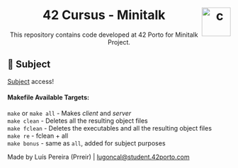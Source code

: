 <h1 align="center">42 Cursus - Minitalk <img src="https://imgur.com/MbpYAc0.png" alt="c" align="right" width="65" height="65"/></h1>
<p align="center">This repository contains code developed at 42 Porto for Minitalk Project.</p>
<h2 align="left"> 📄 Subject </h2>
<a href="https://github.com/Prreir/MiniTalk_42/blob/main/Extra/Subject.pdf" >Subject</a> access! 

#### Makefile Available Targets:  
`make` or `make all` - Makes _client_ and _server_  
`make clean` - Deletes all the resulting object files  
`make fclean` - Deletes the executables and all the resulting object files  
`make re` - fclean + all  
`make bonus` - same as `all`, added for subject purposes 

Made by Luís Pereira (Prreir) | lugoncal@student.42porto.com
